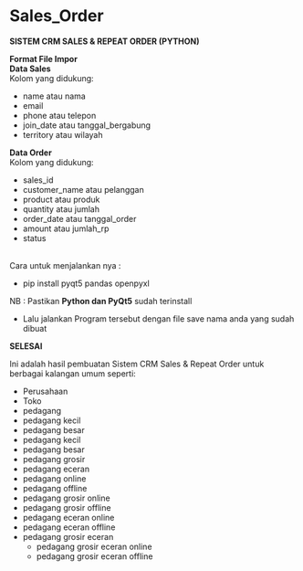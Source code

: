 # Sales_Order
<strong>SISTEM CRM SALES & REPEAT ORDER (PYTHON)</strong>

<strong>Format File Impor</strong><br>
<b>Data Sales</b><br>
Kolom yang didukung:
- name atau nama
- email
- phone atau telepon
- join_date atau tanggal_bergabung
- territory atau wilayah

<b>Data Order</b><br>
Kolom yang didukung:
- sales_id
- customer_name atau pelanggan
- product atau produk
- quantity atau jumlah
- order_date atau tanggal_order
- amount atau jumlah_rp
- status
<br>
Cara untuk menjalankan nya :</br>

- pip install pyqt5 pandas openpyxl</br>

NB : Pastikan <b>Python dan PyQt5</b> sudah terinstall</br>

- Lalu jalankan Program tersebut dengan file save nama anda yang sudah dibuat</br>

<strong>SELESAI</strong>

Ini adalah hasil pembuatan Sistem CRM Sales & Repeat Order untuk berbagai kalangan umum seperti:
- Perusahaan
- Toko
- pedagang
- pedagang kecil
- pedagang besar
- pedagang kecil
- pedagang besar
- pedagang grosir
- pedagang eceran
- pedagang online
- pedagang offline
- pedagang grosir online
- pedagang grosir offline
- pedagang eceran online
- pedagang eceran offline
- pedagang grosir eceran
    - pedagang grosir eceran online
    - pedagang grosir eceran offline